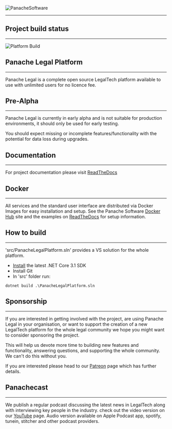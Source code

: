 ![PanacheSoftware](https://panachesoftware.github.io/img/PS-Long-Blue-sm.png)

---

## Project build status

---

![Platform Build](https://github.com/PanacheSoftware/PanacheLegalPlatform/workflows/Platform%20Build/badge.svg)

## Panache Legal Platform
---

Panache Legal is a complete open source LegalTech platform available to use with unlimited users for no licence fee.

## Pre-Alpha
---

Panache Legal is currently in early alpha and is not suitable for production environments, it should only be used for early testing.

You should expect missing or incomplete features/functionality with the potential for data loss during upgrades.

## Documentation
---

For project documentation please visit [ReadTheDocs](https://panachelegal.readthedocs.io/)

## Docker
---

All services and the standard user interface are distributed via Docker Images for easy installation and setup.  See the Panache Software [Docker Hub](https://hub.docker.com/u/panachesoftware) site and the examples on [ReadTheDocs](https://panachelegal.readthedocs.io/en/latest/gettingstarted/0_docker.html) for setup information.

## How to build
---

'src/PanacheLegalPlatform.sln' provides a VS solution for the whole platform.

* [Install](https://www.microsoft.com/net/download/core#/current) the latest .NET Core 3.1 SDK
* Install Git
* In 'src' folder run:

```
dotnet build .\PanacheLegalPlatform.sln
```

## Sponsorship
---

If you are interested in getting involved with the project, are using Panache Legal in your organisation, or want to support the creation of a new LegalTech platform for the whole legal community we hope you might want to consider sponsoring the project.

This will help us devote more time to building new features and functionality, answering questions, and supporting the whole community.  We can't do this without you. 

If you are interested please head to our [Patreon](https://www.patreon.com/panachesoftware) page which has further details.

## Panachecast
---

We publish a regular podcast discussing the latest news in LegalTech along with interviewing key people in the industry.  check out the video version on our [YouTube](https://www.youtube.com/panachesoftware) page.  Audio version available on Apple Podcast app, spotify, tunein, stitcher and other podcast providers.
